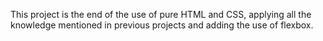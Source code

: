 This project is the end of the use of pure HTML and CSS, applying all the knowledge mentioned in previous projects and adding the use of flexbox.
